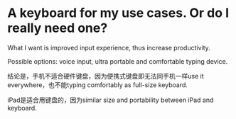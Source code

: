 # A keyboard for my use cases. Or do I really need one?

What I want is improved input experience, thus increase productivity. 

Possible options: voice input, ultra portable and comfortable typing device.

结论是，手机不适合硬件键盘，因为便携式键盘即无法同手机一样use it everywhere，也不能typing comfortably as full-size keyboard.

iPad是适合用键盘的，因为similar size and portability between iPad and keyboard.